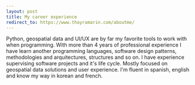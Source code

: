 ```yaml
---
layout: post
title: My career experience
redirect_to: https://www.thayramarin.com/aboutme/
---
```


Python, geospatial data and UI/UX are by far my favorite tools to work with when programming. With more than 4 years of professional experience I have learn another programming languages, software design patterns, methodologies and arquitectures, structures and so on. I have experience supervising software projects and it's life cycle. Mostly focused on geospatial data solutions and user experience.  I'm fluent in spanish, english and know my way in korean and french. 

